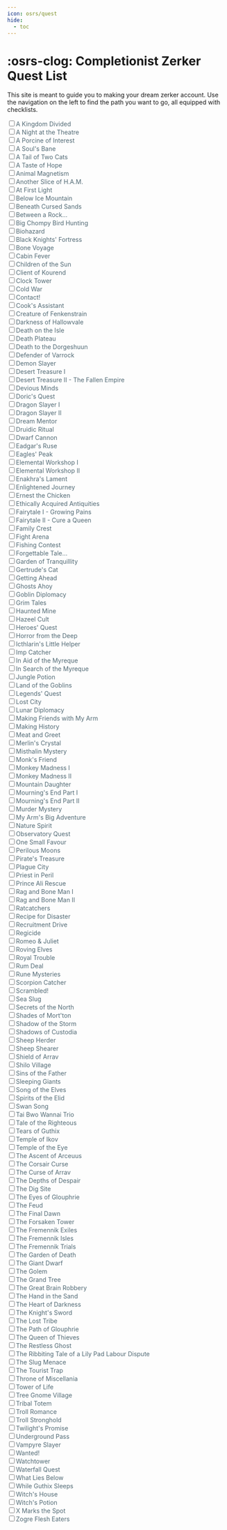 ```yaml
---
icon: osrs/quest
hide:
  - toc
---
```


# :osrs-clog: Completionist Zerker Quest List
This site is meant to guide you to making your dream zerker account. Use the navigation on the left to find the path you want to go, all equipped with checklists.

<!DOCTYPE html>
<html lang="en">
<head>
<meta charset="UTF-8" />
<meta name="viewport" content="width=device-width, initial-scale=1" />
<title>OSRS Quest Checklist</title>
<style>
  .task-list label {
  color: #526A75;
  cursor: pointer;
  user-select: none;
  font-weight: normal;
  transition: color 0.2s ease, transform 0.2s ease;
  display: inline-block;
}

.task-list input[type="checkbox"] {
    display: none;
  }

.task-list input[type="checkbox"]:checked + label {
  color: green;
  transform: scale(1.00); /* slight scale to highlight */
}
</style>
</head>
<body>

<div class="task-list">

  <!-- Quest items: input checkbox + label -->

<div><input type="checkbox" id="quest_a_kingdom_divided" /><label for="quest_a_kingdom_divided">A Kingdom Divided</label></div>
<div><input type="checkbox" id="quest_a_night_at_the_theatre" /><label for="quest_a_night_at_the_theatre">A Night at the Theatre</label></div>
<div><input type="checkbox" id="quest_a_porcine_of_interest" /><label for="quest_a_porcine_of_interest">A Porcine of Interest</label></div>
<div><input type="checkbox" id="quest_a_soul_s_bane" /><label for="quest_a_soul_s_bane">A Soul's Bane</label></div>
<div><input type="checkbox" id="quest_a_tail_of_two_cats" /><label for="quest_a_tail_of_two_cats">A Tail of Two Cats</label></div>
<div><input type="checkbox" id="quest_a_taste_of_hope" /><label for="quest_a_taste_of_hope">A Taste of Hope</label></div>
<div><input type="checkbox" id="quest_animal_magnetism" /><label for="quest_animal_magnetism">Animal Magnetism</label></div>
<div><input type="checkbox" id="quest_another_slice_of_h_a_m" /><label for="quest_another_slice_of_h_a_m">Another Slice of H.A.M.</label></div>
<div><input type="checkbox" id="quest_at_first_light" /><label for="quest_at_first_light">At First Light</label></div>
<div><input type="checkbox" id="quest_below_ice_mountain" /><label for="quest_below_ice_mountain">Below Ice Mountain</label></div>
<div><input type="checkbox" id="quest_beneath_cursed_sands" /><label for="quest_beneath_cursed_sands">Beneath Cursed Sands</label></div>
<div><input type="checkbox" id="quest_between_a_rock" /><label for="quest_between_a_rock">Between a Rock...</label></div>
<div><input type="checkbox" id="quest_big_chompy_bird_hunting" /><label for="quest_big_chompy_bird_hunting">Big Chompy Bird Hunting</label></div>
<div><input type="checkbox" id="quest_biohazard" /><label for="quest_biohazard">Biohazard</label></div>
<div><input type="checkbox" id="quest_black_knights_fortress" /><label for="quest_black_knights_fortress">Black Knights' Fortress</label></div>
<div><input type="checkbox" id="quest_bone_voyage" /><label for="quest_bone_voyage">Bone Voyage</label></div>
<div><input type="checkbox" id="quest_cabin_fever" /><label for="quest_cabin_fever">Cabin Fever</label></div>
<div><input type="checkbox" id="quest_children_of_the_sun" /><label for="quest_children_of_the_sun">Children of the Sun</label></div>
<div><input type="checkbox" id="quest_client_of_kourend" /><label for="quest_client_of_kourend">Client of Kourend</label></div>
<div><input type="checkbox" id="quest_clock_tower" /><label for="quest_clock_tower">Clock Tower</label></div>
<div><input type="checkbox" id="quest_cold_war" /><label for="quest_cold_war">Cold War</label></div>
<div><input type="checkbox" id="quest_contact" /><label for="quest_contact">Contact!</label></div>
<div><input type="checkbox" id="quest_cook_s_assistant" /><label for="quest_cook_s_assistant">Cook's Assistant</label></div>
<div><input type="checkbox" id="quest_creature_of_fenkenstrain" /><label for="quest_creature_of_fenkenstrain">Creature of Fenkenstrain</label></div>
<div><input type="checkbox" id="quest_darkness_of_hallowvale" /><label for="quest_darkness_of_hallowvale">Darkness of Hallowvale</label></div>
<div><input type="checkbox" id="quest_death_on_the_isle" /><label for="quest_death_on_the_isle">Death on the Isle</label></div>
<div><input type="checkbox" id="quest_death_plateau" /><label for="quest_death_plateau">Death Plateau</label></div>
<div><input type="checkbox" id="quest_death_to_the_dorgeshuun" /><label for="quest_death_to_the_dorgeshuun">Death to the Dorgeshuun</label></div>
<div><input type="checkbox" id="quest_defender_of_varrock" /><label for="quest_defender_of_varrock">Defender of Varrock</label></div>
<div><input type="checkbox" id="quest_demon_slayer" /><label for="quest_demon_slayer">Demon Slayer</label></div>
<div><input type="checkbox" id="quest_desert_treasure_i" /><label for="quest_desert_treasure_i">Desert Treasure I</label></div>
<div><input type="checkbox" id="quest_desert_treasure_ii_the_fallen_empire" /><label for="quest_desert_treasure_ii_the_fallen_empire">Desert Treasure II - The Fallen Empire</label></div>
<div><input type="checkbox" id="quest_devious_minds" /><label for="quest_devious_minds">Devious Minds</label></div>
<div><input type="checkbox" id="quest_doric_s_quest" /><label for="quest_doric_s_quest">Doric's Quest</label></div>
<div><input type="checkbox" id="quest_dragon_slayer_i" /><label for="quest_dragon_slayer_i">Dragon Slayer I</label></div>
<div><input type="checkbox" id="quest_dragon_slayer_ii" /><label for="quest_dragon_slayer_ii">Dragon Slayer II</label></div>
<div><input type="checkbox" id="quest_dream_mentor" /><label for="quest_dream_mentor">Dream Mentor</label></div>
<div><input type="checkbox" id="quest_druidic_ritual" /><label for="quest_druidic_ritual">Druidic Ritual</label></div>
<div><input type="checkbox" id="quest_dwarf_cannon" /><label for="quest_dwarf_cannon">Dwarf Cannon</label></div>
<div><input type="checkbox" id="quest_eadgar_s_ruse" /><label for="quest_eadgar_s_ruse">Eadgar's Ruse</label></div>
<div><input type="checkbox" id="quest_eagles_peak" /><label for="quest_eagles_peak">Eagles' Peak</label></div>
<div><input type="checkbox" id="quest_elemental_workshop_i" /><label for="quest_elemental_workshop_i">Elemental Workshop I</label></div>
<div><input type="checkbox" id="quest_elemental_workshop_ii" /><label for="quest_elemental_workshop_ii">Elemental Workshop II</label></div>
<div><input type="checkbox" id="quest_enakhra_s_lament" /><label for="quest_enakhra_s_lament">Enakhra's Lament</label></div>
<div><input type="checkbox" id="quest_enlightened_journey" /><label for="quest_enlightened_journey">Enlightened Journey</label></div>
<div><input type="checkbox" id="quest_ernest_the_chicken" /><label for="quest_ernest_the_chicken">Ernest the Chicken</label></div>
<div><input type="checkbox" id="quest_ethically_acquired_antiquities" /><label for="quest_ethically_acquired_antiquities">Ethically Acquired Antiquities</label></div>
<div><input type="checkbox" id="quest_fairytale_i_growing_pains" /><label for="quest_fairytale_i_growing_pains">Fairytale I - Growing Pains</label></div>
<div><input type="checkbox" id="quest_fairytale_ii_cure_a_queen" /><label for="quest_fairytale_ii_cure_a_queen">Fairytale II - Cure a Queen</label></div>
<div><input type="checkbox" id="quest_family_crest" /><label for="quest_family_crest">Family Crest</label></div>
<div><input type="checkbox" id="quest_fight_arena" /><label for="quest_fight_arena">Fight Arena</label></div>
<div><input type="checkbox" id="quest_fishing_contest" /><label for="quest_fishing_contest">Fishing Contest</label></div>
<div><input type="checkbox" id="quest_forgettable_tale" /><label for="quest_forgettable_tale">Forgettable Tale...</label></div>
<div><input type="checkbox" id="quest_garden_of_tranquillity" /><label for="quest_garden_of_tranquillity">Garden of Tranquillity</label></div>
<div><input type="checkbox" id="quest_gertrude_s_cat" /><label for="quest_gertrude_s_cat">Gertrude's Cat</label></div>
<div><input type="checkbox" id="quest_getting_ahead" /><label for="quest_getting_ahead">Getting Ahead</label></div>
<div><input type="checkbox" id="quest_ghosts_ahoy" /><label for="quest_ghosts_ahoy">Ghosts Ahoy</label></div>
<div><input type="checkbox" id="quest_goblin_diplomacy" /><label for="quest_goblin_diplomacy">Goblin Diplomacy</label></div>
<div><input type="checkbox" id="quest_grim_tales" /><label for="quest_grim_tales">Grim Tales</label></div>
<div><input type="checkbox" id="quest_haunted_mine" /><label for="quest_haunted_mine">Haunted Mine</label></div>
<div><input type="checkbox" id="quest_hazeel_cult" /><label for="quest_hazeel_cult">Hazeel Cult</label></div>
<div><input type="checkbox" id="quest_heroes_quest" /><label for="quest_heroes_quest">Heroes' Quest</label></div>
<div><input type="checkbox" id="quest_horror_from_the_deep" /><label for="quest_horror_from_the_deep">Horror from the Deep</label></div>
<div><input type="checkbox" id="quest_icthlarin_s_little_helper" /><label for="quest_icthlarin_s_little_helper">Icthlarin's Little Helper</label></div>
<div><input type="checkbox" id="quest_imp_catcher" /><label for="quest_imp_catcher">Imp Catcher</label></div>
<div><input type="checkbox" id="quest_in_aid_of_the_myreque" /><label for="quest_in_aid_of_the_myreque">In Aid of the Myreque</label></div>
<div><input type="checkbox" id="quest_in_search_of_the_myreque" /><label for="quest_in_search_of_the_myreque">In Search of the Myreque</label></div>
<div><input type="checkbox" id="quest_jungle_potion" /><label for="quest_jungle_potion">Jungle Potion</label></div>
<div><input type="checkbox" id="quest_land_of_the_goblins" /><label for="quest_land_of_the_goblins">Land of the Goblins</label></div>
<div><input type="checkbox" id="quest_legends_quest" /><label for="quest_legends_quest">Legends' Quest</label></div>
<div><input type="checkbox" id="quest_lost_city" /><label for="quest_lost_city">Lost City</label></div>
<div><input type="checkbox" id="quest_lunar_diplomacy" /><label for="quest_lunar_diplomacy">Lunar Diplomacy</label></div>
<div><input type="checkbox" id="quest_making_friends_with_my_arm" /><label for="quest_making_friends_with_my_arm">Making Friends with My Arm</label></div>
<div><input type="checkbox" id="quest_making_history" /><label for="quest_making_history">Making History</label></div>
<div><input type="checkbox" id="quest_meat_and_greet" /><label for="quest_meat_and_greet">Meat and Greet</label></div>
<div><input type="checkbox" id="quest_merlin_s_crystal" /><label for="quest_merlin_s_crystal">Merlin's Crystal</label></div>
<div><input type="checkbox" id="quest_misthalin_mystery" /><label for="quest_misthalin_mystery">Misthalin Mystery</label></div>
<div><input type="checkbox" id="quest_monk_s_friend" /><label for="quest_monk_s_friend">Monk's Friend</label></div>
<div><input type="checkbox" id="quest_monkey_madness_i" /><label for="quest_monkey_madness_i">Monkey Madness I</label></div>
<div><input type="checkbox" id="quest_monkey_madness_ii" /><label for="quest_monkey_madness_ii">Monkey Madness II</label></div>
<div><input type="checkbox" id="quest_mountain_daughter" /><label for="quest_mountain_daughter">Mountain Daughter</label></div>
<div><input type="checkbox" id="quest_mourning_s_end_part_i" /><label for="quest_mourning_s_end_part_i">Mourning's End Part I</label></div>
<div><input type="checkbox" id="quest_mourning_s_end_part_ii" /><label for="quest_mourning_s_end_part_ii">Mourning's End Part II</label></div>
<div><input type="checkbox" id="quest_murder_mystery" /><label for="quest_murder_mystery">Murder Mystery</label></div>
<div><input type="checkbox" id="quest_my_arm_s_big_adventure" /><label for="quest_my_arm_s_big_adventure">My Arm's Big Adventure</label></div>
<div><input type="checkbox" id="quest_nature_spirit" /><label for="quest_nature_spirit">Nature Spirit</label></div>
<div><input type="checkbox" id="quest_observatory_quest" /><label for="quest_observatory_quest">Observatory Quest</label></div>
<div><input type="checkbox" id="quest_one_small_favour" /><label for="quest_one_small_favour">One Small Favour</label></div>
<div><input type="checkbox" id="quest_perilous_moons" /><label for="quest_perilous_moons">Perilous Moons</label></div>
<div><input type="checkbox" id="quest_pirate_s_treasure" /><label for="quest_pirate_s_treasure">Pirate's Treasure</label></div>
<div><input type="checkbox" id="quest_plague_city" /><label for="quest_plague_city">Plague City</label></div>
<div><input type="checkbox" id="quest_priest_in_peril" /><label for="quest_priest_in_peril">Priest in Peril</label></div>
<div><input type="checkbox" id="quest_prince_ali_rescue" /><label for="quest_prince_ali_rescue">Prince Ali Rescue</label></div>
<div><input type="checkbox" id="quest_rag_and_bone_man_i" /><label for="quest_rag_and_bone_man_i">Rag and Bone Man I</label></div>
<div><input type="checkbox" id="quest_rag_and_bone_man_ii" /><label for="quest_rag_and_bone_man_ii">Rag and Bone Man II</label></div>
<div><input type="checkbox" id="quest_ratcatchers" /><label for="quest_ratcatchers">Ratcatchers</label></div>
<div><input type="checkbox" id="quest_recipe_for_disaster" /><label for="quest_recipe_for_disaster">Recipe for Disaster</label></div>
<div><input type="checkbox" id="quest_recruitment_drive" /><label for="quest_recruitment_drive">Recruitment Drive</label></div>
<div><input type="checkbox" id="quest_regicide" /><label for="quest_regicide">Regicide</label></div>
<div><input type="checkbox" id="quest_romeo_juliet" /><label for="quest_romeo_juliet">Romeo & Juliet</label></div>
<div><input type="checkbox" id="quest_roving_elves" /><label for="quest_roving_elves">Roving Elves</label></div>
<div><input type="checkbox" id="quest_royal_trouble" /><label for="quest_royal_trouble">Royal Trouble</label></div>
<div><input type="checkbox" id="quest_rum_deal" /><label for="quest_rum_deal">Rum Deal</label></div>
<div><input type="checkbox" id="quest_rune_mysteries" /><label for="quest_rune_mysteries">Rune Mysteries</label></div>
<div><input type="checkbox" id="quest_scorpion_catcher" /><label for="quest_scorpion_catcher">Scorpion Catcher</label></div>
<div><input type="checkbox" id="quest_scrambled" /><label for="quest_scrambled">Scrambled!</label></div>
<div><input type="checkbox" id="quest_sea_slug" /><label for="quest_sea_slug">Sea Slug</label></div>
<div><input type="checkbox" id="quest_secrets_of_the_north" /><label for="quest_secrets_of_the_north">Secrets of the North</label></div>
<div><input type="checkbox" id="quest_shades_of_mort_ton" /><label for="quest_shades_of_mort_ton">Shades of Mort'ton</label></div>
<div><input type="checkbox" id="quest_shadow_of_the_storm" /><label for="quest_shadow_of_the_storm">Shadow of the Storm</label></div>
<div><input type="checkbox" id="quest_shadows_of_custodia" /><label for="quest_shadows_of_custodia">Shadows of Custodia</label></div>
<div><input type="checkbox" id="quest_sheep_herder" /><label for="quest_sheep_herder">Sheep Herder</label></div>
<div><input type="checkbox" id="quest_sheep_shearer" /><label for="quest_sheep_shearer">Sheep Shearer</label></div>
<div><input type="checkbox" id="quest_shield_of_arrav" /><label for="quest_shield_of_arrav">Shield of Arrav</label></div>
<div><input type="checkbox" id="quest_shilo_village" /><label for="quest_shilo_village">Shilo Village</label></div>
<div><input type="checkbox" id="quest_sins_of_the_father" /><label for="quest_sins_of_the_father">Sins of the Father</label></div>
<div><input type="checkbox" id="quest_sleeping_giants" /><label for="quest_sleeping_giants">Sleeping Giants</label></div>
<div><input type="checkbox" id="quest_song_of_the_elves" /><label for="quest_song_of_the_elves">Song of the Elves</label></div>
<div><input type="checkbox" id="quest_spirits_of_the_elid" /><label for="quest_spirits_of_the_elid">Spirits of the Elid</label></div>
<div><input type="checkbox" id="quest_swan_song" /><label for="quest_swan_song">Swan Song</label></div>
<div><input type="checkbox" id="quest_tai_bwo_wannai_trio" /><label for="quest_tai_bwo_wannai_trio">Tai Bwo Wannai Trio</label></div>
<div><input type="checkbox" id="quest_tale_of_the_righteous" /><label for="quest_tale_of_the_righteous">Tale of the Righteous</label></div>
<div><input type="checkbox" id="quest_tears_of_guthix" /><label for="quest_tears_of_guthix">Tears of Guthix</label></div>
<div><input type="checkbox" id="quest_temple_of_ikov" /><label for="quest_temple_of_ikov">Temple of Ikov</label></div>
<div><input type="checkbox" id="quest_temple_of_the_eye" /><label for="quest_temple_of_the_eye">Temple of the Eye</label></div>
<div><input type="checkbox" id="quest_the_ascent_of_arceuus" /><label for="quest_the_ascent_of_arceuus">The Ascent of Arceuus</label></div>
<div><input type="checkbox" id="quest_the_corsair_curse" /><label for="quest_the_corsair_curse">The Corsair Curse</label></div>
<div><input type="checkbox" id="quest_the_curse_of_arrav" /><label for="quest_the_curse_of_arrav">The Curse of Arrav</label></div>
<div><input type="checkbox" id="quest_the_depths_of_despair" /><label for="quest_the_depths_of_despair">The Depths of Despair</label></div>
<div><input type="checkbox" id="quest_the_dig_site" /><label for="quest_the_dig_site">The Dig Site</label></div>
<div><input type="checkbox" id="quest_the_eyes_of_glouphrie" /><label for="quest_the_eyes_of_glouphrie">The Eyes of Glouphrie</label></div>
<div><input type="checkbox" id="quest_the_feud" /><label for="quest_the_feud">The Feud</label></div>
<div><input type="checkbox" id="quest_the_final_dawn" /><label for="quest_the_final_dawn">The Final Dawn</label></div>
<div><input type="checkbox" id="quest_the_forsaken_tower" /><label for="quest_the_forsaken_tower">The Forsaken Tower</label></div>
<div><input type="checkbox" id="quest_the_fremennik_exiles" /><label for="quest_the_fremennik_exiles">The Fremennik Exiles</label></div>
<div><input type="checkbox" id="quest_the_fremennik_isles" /><label for="quest_the_fremennik_isles">The Fremennik Isles</label></div>
<div><input type="checkbox" id="quest_the_fremennik_trials" /><label for="quest_the_fremennik_trials">The Fremennik Trials</label></div>
<div><input type="checkbox" id="quest_the_garden_of_death" /><label for="quest_the_garden_of_death">The Garden of Death</label></div>
<div><input type="checkbox" id="quest_the_giant_dwarf" /><label for="quest_the_giant_dwarf">The Giant Dwarf</label></div>
<div><input type="checkbox" id="quest_the_golem" /><label for="quest_the_golem">The Golem</label></div>
<div><input type="checkbox" id="quest_the_grand_tree" /><label for="quest_the_grand_tree">The Grand Tree</label></div>
<div><input type="checkbox" id="quest_the_great_brain_robbery" /><label for="quest_the_great_brain_robbery">The Great Brain Robbery</label></div>
<div><input type="checkbox" id="quest_the_hand_in_the_sand" /><label for="quest_the_hand_in_the_sand">The Hand in the Sand</label></div>
<div><input type="checkbox" id="quest_the_heart_of_darkness" /><label for="quest_the_heart_of_darkness">The Heart of Darkness</label></div>
<div><input type="checkbox" id="quest_the_knight_s_sword" /><label for="quest_the_knight_s_sword">The Knight's Sword</label></div>
<div><input type="checkbox" id="quest_the_lost_tribe" /><label for="quest_the_lost_tribe">The Lost Tribe</label></div>
<div><input type="checkbox" id="quest_the_path_of_glouphrie" /><label for="quest_the_path_of_glouphrie">The Path of Glouphrie</label></div>
<div><input type="checkbox" id="quest_the_queen_of_thieves" /><label for="quest_the_queen_of_thieves">The Queen of Thieves</label></div>
<div><input type="checkbox" id="quest_the_restless_ghost" /><label for="quest_the_restless_ghost">The Restless Ghost</label></div>
<div><input type="checkbox" id="quest_the_ribbiting_tale_of_a_lily_pad_labour_dispute" /><label for="quest_the_ribbiting_tale_of_a_lily_pad_labour_dispute">The Ribbiting Tale of a Lily Pad Labour Dispute</label></div>
<div><input type="checkbox" id="quest_the_slug_menace" /><label for="quest_the_slug_menace">The Slug Menace</label></div>
<div><input type="checkbox" id="quest_the_tourist_trap" /><label for="quest_the_tourist_trap">The Tourist Trap</label></div>
<div><input type="checkbox" id="quest_throne_of_miscellania" /><label for="quest_throne_of_miscellania">Throne of Miscellania</label></div>
<div><input type="checkbox" id="quest_tower_of_life" /><label for="quest_tower_of_life">Tower of Life</label></div>
<div><input type="checkbox" id="quest_tree_gnome_village" /><label for="quest_tree_gnome_village">Tree Gnome Village</label></div>
<div><input type="checkbox" id="quest_tribal_totem" /><label for="quest_tribal_totem">Tribal Totem</label></div>
<div><input type="checkbox" id="quest_troll_romance" /><label for="quest_troll_romance">Troll Romance</label></div>
<div><input type="checkbox" id="quest_troll_stronghold" /><label for="quest_troll_stronghold">Troll Stronghold</label></div>
<div><input type="checkbox" id="quest_twilight_s_promise" /><label for="quest_twilight_s_promise">Twilight's Promise</label></div>
<div><input type="checkbox" id="quest_underground_pass" /><label for="quest_underground_pass">Underground Pass</label></div>
<div><input type="checkbox" id="quest_vampyre_slayer" /><label for="quest_vampyre_slayer">Vampyre Slayer</label></div>
<div><input type="checkbox" id="quest_wanted" /><label for="quest_wanted">Wanted!</label></div>
<div><input type="checkbox" id="quest_watchtower" /><label for="quest_watchtower">Watchtower</label></div>
<div><input type="checkbox" id="quest_waterfall_quest" /><label for="quest_waterfall_quest">Waterfall Quest</label></div>
<div><input type="checkbox" id="quest_what_lies_below" /><label for="quest_what_lies_below">What Lies Below</label></div>
<div><input type="checkbox" id="quest_while_guthix_sleeps" /><label for="quest_while_guthix_sleeps">While Guthix Sleeps</label></div>
<div><input type="checkbox" id="quest_witch_s_house" /><label for="quest_witch_s_house">Witch's House</label></div>
<div><input type="checkbox" id="quest_witch_s_potion" /><label for="quest_witch_s_potion">Witch's Potion</label></div>
<div><input type="checkbox" id="quest_x_marks_the_spot" /><label for="quest_x_marks_the_spot">X Marks the Spot</label></div>
<div><input type="checkbox" id="quest_zogre_flesh_eaters" /><label for="quest_zogre_flesh_eaters">Zogre Flesh Eaters</label></div>

</div>

</body>
</html>
